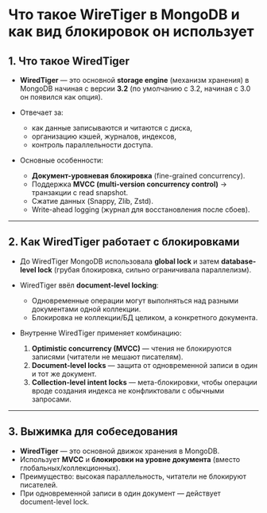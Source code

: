# Что такое WireTiger в MongoDB и как вид блокировок он использует

## 1. Что такое **WiredTiger**

* **WiredTiger** — это основной **storage engine** (механизм хранения) в MongoDB начиная с версии **3.2** (по умолчанию с 3.2, начиная с 3.0 он появился как опция).
* Отвечает за:

    * как данные записываются и читаются с диска,
    * организацию кэшей, журналов, индексов,
    * контроль параллельности доступа.
* Основные особенности:

    * **Документ-уровневая блокировка** (fine-grained concurrency).
    * Поддержка **MVCC (multi-version concurrency control)** → транзакции с read snapshot.
    * Сжатие данных (Snappy, Zlib, Zstd).
    * Write-ahead logging (журнал для восстановления после сбоев).

---

## 2. Как WiredTiger работает с блокировками

* До WiredTiger MongoDB использовала **global lock** и затем **database-level lock** (грубая блокировка, сильно ограничивала параллелизм).
* WiredTiger ввёл **document-level locking**:

    * Одновременные операции могут выполняться над разными документами одной коллекции.
    * Блокировка не коллекции/БД целиком, а конкретного документа.
* Внутренне WiredTiger применяет комбинацию:

    1. **Optimistic concurrency (MVCC)** — чтения не блокируются записями (читатели не мешают писателям).
    2. **Document-level locks** — защита от одновременной записи в один и тот же документ.
    3. **Collection-level intent locks** — мета-блокировки, чтобы операции вроде создания индекса не конфликтовали с обычными запросами.

---

## 3. Выжимка для собеседования

* **WiredTiger** — это основной движок хранения в MongoDB.
* Использует **MVCC** и **блокировки на уровне документа** (вместо глобальных/коллекционных).
* Преимущество: высокая параллельность, читатели не блокируют писателей.
* При одновременной записи в один документ — действует document-level lock.
